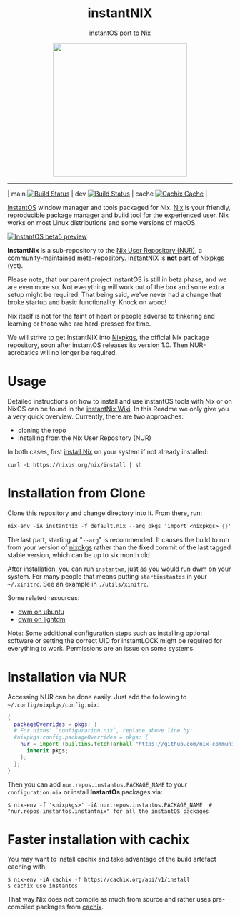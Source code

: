 <div align="center">
    <h1>instantNIX</h1>
    <p>instantOS port to Nix</p>
    <img width="300" height="300" src="https://raw.githubusercontent.com/instantOS/instantLOGO/master/png/nix.png">
</div>

-------

| main [![Build Status](https://travis-ci.org/instantOS/instantNIX.svg?branch=master)](https://travis-ci.org/instantOS/instantNIX) |
dev [![Build Status](https://travis-ci.org/instantOS/instantNIX.svg?branch=dev)](https://travis-ci.org/instantOS/instantNIX) |
cache [![Cachix Cache](https://img.shields.io/badge/cachix-instantos-blue.svg)](https://instantos.cachix.org) |

[InstantOS](https://instantos.github.io/) window manager and tools packaged for Nix.
[Nix](https://nixos.org/explore.html) is your friendly, reproducible package manager and build tool for the experienced user.
Nix works on most Linux distributions and some versions of macOS.

[![InstantOS beta5 preview](https://img.youtube.com/vi/zqcEv3bdIAM/0.jpg)](http://www.youtube.com/watch?v=zqcEv3bdIAM)

**InstantNix** is a sub-repository to the [Nix User Repository (NUR)](https://github.com/nix-community/NUR),
a community-maintained meta-repository.
InstantNIX is **not** part of [Nixpkgs](https://github.com/nixos/nixpkgs) (yet).

Please note, that our parent project instantOS is still in beta phase,
and we are even more so.
Not everything will work out of the box and some extra setup might be required.
That being said, we've never had a change that broke startup and basic functionality.
Knock on wood!

Nix itself is not for the faint of heart or people adverse to tinkering and learning
or those who are hard-pressed for time.

We will strive to get InstantNIX into [Nixpkgs](https://github.com/nixos/nixpkgs),
the official Nix package repository, soon after instantOS releases its version 1.0.
Then NUR-acrobatics will no longer be required.

# Usage

Detailed instructions on how to install and use instantOS tools with Nix or
on NixOS can be found in the [instantNix Wiki](https://github.com/instantOS/instantNIX/wiki).
In this Readme we only give you a very quick overview.
Currently, there are two approaches:

- cloning the repo
- installing from the Nix User Repository (NUR)

In both cases, first [install Nix](https://nixos.org/nix/manual/#chap-installation)
on your system if not already installed:

```console
curl -L https://nixos.org/nix/install | sh
``` 

# Installation from Clone

Clone this repository and change directory into it.
From there, run:

```nix
nix-env -iA instantnix -f default.nix --arg pkgs 'import <nixpkgs> {}'
```

The last part, starting at "`--arg`" is recommended.
It causes the build to run from your version of
[nixpkgs](https://github.com/nixos/nixpkgs)
rather than the fixed commit of the last tagged stable version,
which can be up to six month old.

After installation, you can run `instantwm`,
just as you would run [dwm](https://dwm.suckless.org) on your system.
For many people that means putting `startinstantos` in your `~/.xinitrc`.
See an example in `./utils/xinitrc`.

Some related resources:
 - [dwm on ubuntu](https://cannibalcandy.wordpress.com/2012/04/26/installing-and-configuring-dwm-under-ubuntu/)
 - [dwm on lightdm](https://blkct.wordpress.com/2017/06/16/how-to-start-dwm-from-lightdm/)

Note: Some additional configuration steps such as installing optional software
or setting the correct UID for instantLOCK might be required for everything to
work.
Permissions are an issue on some systems.

# Installation via NUR

Accessing NUR can be done easily.
Just add the following to `~/.config/nixpkgs/config.nix`:

```nix
{
  packageOverrides = pkgs: {
  # For nixos' `configuration.nix`, replace above line by:
  #nixpkgs.config.packageOverrides = pkgs: {
    nur = import (builtins.fetchTarball "https://github.com/nix-community/NUR/archive/master.tar.gz") {
      inherit pkgs;
    };
  };
}
```

Then you can add `nur.repos.instantos.PACKAGE_NAME` to your `configuration.nix`
or install **InstantOs** packages via:

```console
$ nix-env -f '<nixpkgs>' -iA nur.repos.instantos.PACKAGE_NAME  # "nur.repos.instantos.instantnix" for all the instantOS packages
```

# Faster installation with cachix

You may want to install cachix and take advantage of the build artefact caching with:

```console
$ nix-env -iA cachix -f https://cachix.org/api/v1/install
$ cachix use instantos
```

That way Nix does not compile as much from source and rather uses pre-compiled
packages from [cachix](https://cachix.org).
